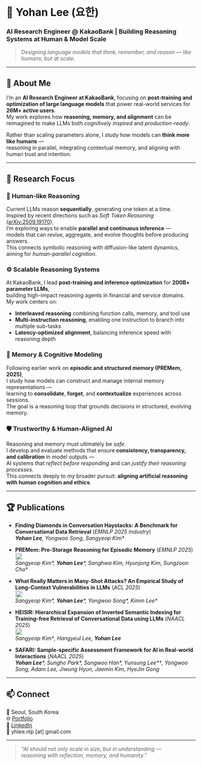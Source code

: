 # 🧠 Yohan Lee (요한)
### AI Research Engineer @ KakaoBank | Building Reasoning Systems at Human & Model Scale

> _Designing language models that think, remember, and reason — like humans, but at scale._

---

## 🧩 About Me

I’m an **AI Research Engineer at KakaoBank**, focusing on **post-training and optimization of large language models** that power real-world services for **26M+ active users**.  
My work explores how **reasoning, memory, and alignment** can be reimagined to make LLMs both *cognitively inspired* and *production-ready*.

Rather than scaling parameters alone, I study how models can **think more like humans** —  
reasoning in parallel, integrating contextual memory, and aligning with human trust and intention.

---

## 🔭 Research Focus

### 🧠 Human-like Reasoning
Current LLMs reason **sequentially**, generating one token at a time.  
Inspired by recent directions such as *Soft Token Reasoning* ([arXiv:2509.19170](https://arxiv.org/abs/2509.19170)),  
I’m exploring ways to enable **parallel and continuous inference** —  
models that can revise, aggregate, and evolve thoughts before producing answers.  
This connects symbolic reasoning with diffusion-like latent dynamics, aiming for *human-parallel cognition*.

### ⚙️ Scalable Reasoning Systems
At KakaoBank, I lead **post-training and inference optimization** for **200B+ parameter LLMs**,  
building high-impact reasoning agents in financial and service domains.  
My work centers on:
- **Interleaved reasoning** combining function calls, memory, and tool use  
- **Multi-instruction reasoning**, enabling one instruction to branch into multiple sub-tasks  
- **Latency-optimized alignment**, balancing inference speed with reasoning depth  

### 🧬 Memory & Cognitive Modeling
Following earlier work on **episodic and structured memory (PREMem, 2025)**,  
I study how models can construct and manage internal memory representations —  
learning to **consolidate**, **forget**, and **contextualize** experiences across sessions.  
The goal is a reasoning loop that grounds decisions in structured, evolving memory.

### 🛡️ Trustworthy & Human-Aligned AI
Reasoning and memory must ultimately be *safe*.  
I develop and evaluate methods that ensure **consistency, transparency, and calibration** in model outputs —  
AI systems that *reflect before responding* and can *justify their reasoning processes*.  
This connects deeply to my broader pursuit: **aligning artificial reasoning with human cognition and ethics**.

---

## 🏆 Publications

- **Finding Diamonds in Conversation Haystacks: A Benchmark for Conversational Data Retrieval** (*EMNLP 2025 Industry*) \
  _**Yohan Lee**, Yongwoo Song, Sangyeop Kim†_

- **PREMem: Pre-Storage Reasoning for Episodic Memory** (*EMNLP 2025*) \
  <a href="https://arxiv.org/abs/2509.10852"><img src="https://img.shields.io/badge/arXiv-2509.10852-b31b1b.svg" height="18"></a> \
  _Sangyeop Kim*, **Yohan Lee***, Sanghwa Kim, Hyunjong Kim, Sungzoon Cho†_

- **What Really Matters in Many-Shot Attacks? An Empirical Study of Long-Context Vulnerabilities in LLMs** (*ACL 2025*) \
  <a href="https://arxiv.org/abs/2505.19773"><img src="https://img.shields.io/badge/arXiv-2505.19773-b31b1b.svg" height="18"></a> \
  _Sangyeop Kim*, **Yohan Lee***, Yongwoo Song*, Kimin Lee†_

- **HEISIR: Hierarchical Expansion of Inverted Semantic Indexing for Training-free Retrieval of Conversational Data using LLMs** (*NAACL 2025*) \
  <a href="https://arxiv.org/abs/2503.04141"><img src="https://img.shields.io/badge/arXiv-2503.04141-b31b1b.svg" height="18"></a> \
  _Sangyeop Kim†, Hangyeul Lee, **Yohan Lee**_

- **SAFARI: Sample-specific Assessment Framework for AI in Real-world Interactions** (*NAACL 2025*) \
  _**Yohan Lee***, Sungho Park*, Sangwoo Han*, Yunsung Lee*†, Yongwoo Song, Adam Lee, Jiwung Hyun, Jaemin Kim, HyeJin Gong_

---

## 📫 Connect

📍 Seoul, South Korea  
🌐 [Portfolio](https://l-yohai.github.io/portfolio/)  
💼 [LinkedIn](https://www.linkedin.com/in/l-yohai/)  
📧 yhlee.nlp [at] gmail.com  

---

> _“AI should not only scale in size, but in understanding —  
reasoning with reflection, memory, and humanity.”_
